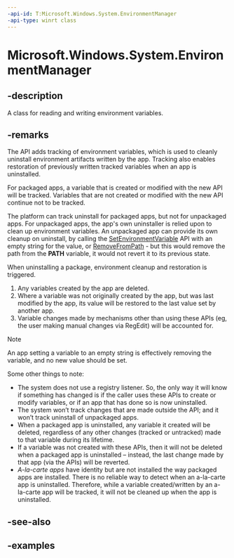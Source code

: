 ```yaml
---
-api-id: T:Microsoft.Windows.System.EnvironmentManager
-api-type: winrt class
---
```


# Microsoft.Windows.System.EnvironmentManager

<!--
public sealed class EnvironmentManager
-->

## -description

A class for reading and writing environment variables.

## -remarks

The API adds tracking of environment variables, which is used to cleanly uninstall environment artifacts written by the app. Tracking also enables restoration of previously written tracked variables when an app is uninstalled.

For packaged apps, a variable that is created or modified with the new API will be tracked. Variables that are not created or modified with the new API continue not to be tracked.

The platform can track uninstall for packaged apps, but not for unpackaged apps. For unpackaged apps, the app's own uninstaller is relied upon to clean up environment variables. An unpackaged app can provide its own cleanup on uninstall, by calling the [SetEnvironmentVariable](environmentmanager_setenvironmentvariable_850184535.md) API with an empty string for the value, or [RemoveFromPath](environmentmanager_removefrompath_196614567.md) - but this would remove the path from the **PATH** variable, it would not revert it to its previous state.

When uninstalling a package, environment cleanup and restoration is triggered.

1. Any variables created by the app are deleted.
1. Where a variable was not originally created by the app, but was last modified by the app, its value will be restored to the last value set by another app.
1. Variable changes made by mechanisms other than using these APIs (eg, the user making manual changes via RegEdit) will be accounted for.

>[!NOTE]
>An app setting a variable to an empty string is effectively removing the variable, and no new value should be set.

Some other things to note:

- The system does not use a registry listener. So, the only way it will know if something has changed is if the caller uses these APIs to create or modify variables, or if an app that has done so is now uninstalled.
- The system won’t track changes that are made outside the API; and it won’t track uninstall of unpackaged apps.
- When a packaged app is uninstalled, any variable it created will be deleted, regardless of any other changes (tracked or untracked) made to that variable during its lifetime.
- If a variable was not created with these APIs, then it will not be deleted when a packaged app is uninstalled – instead, the last change made by that app (via the APIs) will be reverted.
- *A-la-carte apps* have identity but are not installed the way packaged apps are installed. There is no reliable way to detect when an a-la-carte app is uninstalled. Therefore, while a variable created/written by an a-la-carte app will be tracked, it will not be cleaned up when the app is uninstalled.

## -see-also

## -examples
